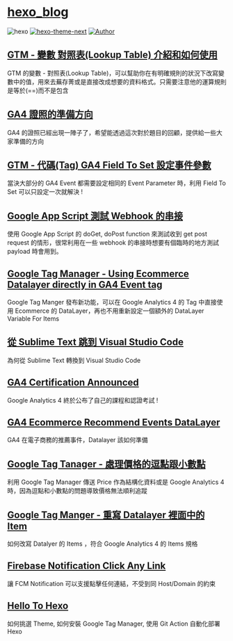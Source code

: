 # [hexo_blog](https://www.darrelltw.com/?utm_source=github&utm_medium=referral)

![hexo](https://img.shields.io/badge/hexo-blue.svg "hexo")
[![hexo-theme-next](https://img.shields.io/badge/hexo_theme-next-red.svg "hexo-theme-yilia-plus")](https://theme-next.js.org/ "hexo-theme-next")
[![Author](https://img.shields.io/badge/Author-Darrell-red.svg "Author")](https://github.com/Darrellwan "Author")

## [GTM - 變數 對照表(Lookup Table) 介紹和如何使用](https://www.darrelltw.com/gtm-variable-lookuptable-introduce/?utm_source=github&utm_medium=referral)

GTM 的變數 - 對照表(Lookup Table)，可以幫助你在有明確規則的狀況下改寫變數中的值，用來去蕪存菁或是直接改成想要的資料格式。只需要注意他的運算規則是等於(==)而不是包含

## [GA4 證照的準備方向](https://www.darrelltw.com/ga4-certification-review/?utm_source=github&utm_medium=referral)

GA4 的證照已經出現一陣子了，希望能透過這次對於題目的回顧，提供給一些大家準備的方向

## [GTM - 代碼(Tag) GA4 Field To Set 設定事件參數](https://www.darrelltw.com/google-tag-manager-ga4-configuration-fieldtoset/?utm_source=github&utm_medium=referral)

當決大部分的 GA4 Event 都需要設定相同的 Event Parameter 時，利用 Field To Set 可以只設定一次就解決 !

## [Google App Script 測試 Webhook 的串接](https://www.darrelltw.com/google-app-script-test-webhook/?utm_source=github&utm_medium=referral)

使用 Google App Script 的 doGet, doPost function 來測試收到 get post request 的情形，很常利用在一些 webhook 的串接時想要有個臨時的地方測試 payload 時會用到。

## [Google Tag Manager - Using Ecommerce Datalayer directly in GA4 Event tag](https://www.darrelltw.com/gtm-ga4-new-feature-use-ecommerce-datalayer/?utm_source=github&utm_medium=referral)

Google Tag Manger 發布新功能，可以在 Google Analytics 4 的 Tag 中直接使用 Ecommerce 的 DataLayer，再也不用重新設定一個額外的 DataLayer Variable For Items

## [從 Sublime Text 跳到 Visual Studio Code](https://www.darrelltw.com/visual-studio-install-and-why/?utm_source=github&utm_medium=referral)

為何從 Sublime Text 轉換到 Visual Studio Code

## [GA4 Certification Announced](https://www.darrelltw.com/ga4-certification-announced/)

Google Analytics 4 終於公布了自己的課程和認證考試 !

## [GA4 Ecommerce Recommend Events DataLayer](https://www.darrelltw.com/ga4-ecommerce-recommend-events-datalayer/?utm_source=github&utm_medium=referral)

GA4 在電子商務的推薦事件，Datalayer 該如何準備

## [Google Tag Tanager - 處理價格的逗點跟小數點](https://www.darrelltw.com/stackoverflow-handle-comma-and-period/?utm_source=github&utm_medium=referral)

利用 Google Tag Manager 傳送 Price 作為結構化資料或是 Google Analytics 4 時，因為逗點和小數點的問題導致價格無法順利追蹤

## [Google Tag Manger - 重寫 Datalayer 裡面中的 Item](https://www.darrelltw.com/stackoverflow-gtm-rewrite-items-in-datalayer/?utm_source=github&utm_medium=referral)

如何改寫 Datalyer 的 Items ，符合 Google Analytics 4 的 Items 規格

## [Firebase Notification Click Any Link](https://www.darrelltw.com/firebase_notification_click_any_link/?utm_source=github&utm_medium=referral)

讓 FCM Notification 可以支援點擊任何連結，不受到同 Host/Domain 的約束

## [Hello To Hexo](https://www.darrelltw.com/hello-to-hexo/?utm_source=github&utm_medium=referral)

如何挑選 Theme, 如何安裝 Google Tag Manager, 使用 Git Action 自動化部署 Hexo


